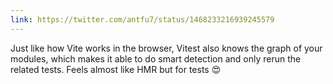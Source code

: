 ```yaml
---
link: https://twitter.com/antfu7/status/1468233216939245579
---
```


Just like how Vite works in the browser, Vitest also knows the graph of your modules, which makes it able to do smart detection and only rerun the related tests. Feels almost like HMR but for tests 😍
